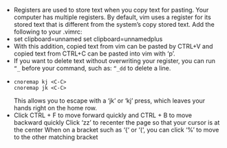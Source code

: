 - Registers are used to store text when you copy text for pasting. Your computer has multiple registers. By default, vim uses a register for its stored text that is different from the system’s copy stored text. Add the following to your .vimrc:
- set clipboard=unnamed
  set clipboard=unnamedplus
- With this addition, copied text from vim can be pasted by CTRL+V and copied text from CTRL+C can be pasted into vim with ‘p’.
- If you want to delete text without overwriting your register, you can run `“_` before your command, such as: `“_dd` to delete a line.
-
  ```vimscript
  cnoremap kj <C-C>
  cnoremap jk <C-C>
  ``` 
  This allows you to escape with a ‘jk’ or ‘kj’ press, which leaves your hands right on the home row.
- Click CTRL + F to move forward quickly and CTRL + B to move backward quickly
  Click ‘zz’ to recenter the page so that your cursor is at the center
  When on a bracket such as ‘{‘ or ‘(‘, you can click ‘%’ to move to the other matching bracket